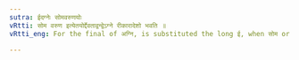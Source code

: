```yaml
---
sutra: ईदग्नेः सोमवरुणयोः
vRtti: सोम वरुण इत्येतयोर्द्देवताद्वन्द्वेऽग्ने रीकारादेशो भवति ॥
vRtti_eng: For the final of अग्नि, is substituted the long ई, when सोम or वरुण follow in a _Dvandva_.

---
```

